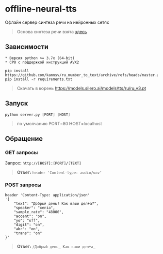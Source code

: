# offline-neural-tts
Офлайн сервер синтеза речи на нейронных сетях

> Основа синтеза речи взята [здесь](https://github.com/snakers4/silero-models)

## Зависимости

	* Версия python >= 3.7x (64-bit)
	* CPU с поддержкой инструкций AVX2
	
```
pip install https://github.com/kamnsv/ru_number_to_text/archive/refs/heads/master.zip
pip install -r requirements.txt 
```

> Скачать в корень https://models.silero.ai/models/tts/ru/ru_v3.pt


## Запуск

```
python server.py [PORT] [HOST]
```
> по умолчанию PORT=80 HOST=localhost

## Обращение

### GET запросы

Запрос: `http://[HOST]:[PORT]/[TEXT]`

> **Ответ:**  `header 'Content-type: audio/wav'`

### POST запросы

```
header 'Content-Type: application/json' 
'{
    "text": "Добрый день! Как ваши дел+а?",
    "speaker": "xenia",
    "sample_rate": "48000", 
    "accent": "on", 
    "yo": "off",
    "digit": "on", 
    "abr": "on", 
    "trans": "on" 
}'
```

> **Ответ:** `/Добрый день_ Как ваши дел+а_`
